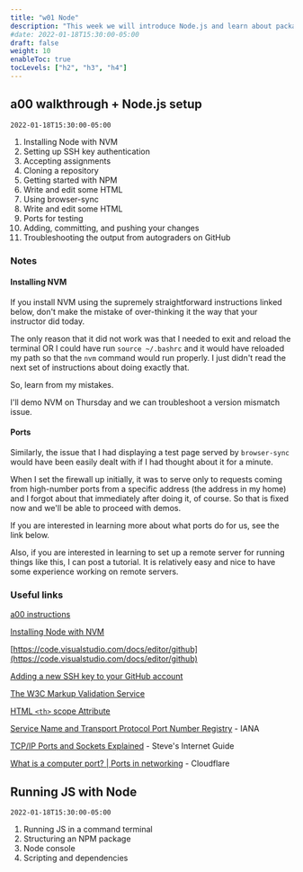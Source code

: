 ```yaml
---
title: "w01 Node"
description: "This week we will introduce Node.js and learn about package management with NPM, creating Node packages, and generally working with packages in git repos."
#date: 2022-01-18T15:30:00-05:00
draft: false
weight: 10
enableToc: true
tocLevels: ["h2", "h3", "h4"]
---
```


## a00 walkthrough + Node.js setup

`2022-01-18T15:30:00-05:00`

1. Installing Node with NVM
2. Setting up SSH key authentication
3. Accepting assignments
4. Cloning a repository
5. Getting started with NPM
6. Write and edit some HTML
7. Using browser-sync
8. Write and edit some HTML
9. Ports for testing
10. Adding, committing, and pushing your changes
11. Troubleshooting the output from autograders on GitHub

### Notes

#### Installing NVM

If you install NVM using the supremely straightforward instructions linked below, don't make the mistake of over-thinking it the way that your instructor did today.

The only reason that it did not work was that I needed to exit and reload the terminal OR I could have run `source ~/.bashrc` and it would have reloaded my path so that the `nvm` command would run properly.
I just didn't read the next set of instructions about doing exactly that.

So, learn from my mistakes.

I'll demo NVM on Thursday and we can troubleshoot a version mismatch issue.

#### Ports

Similarly, the issue that I had displaying a test page served by `browser-sync` would have been easily dealt with if I had thought about it for a minute.

When I set the firewall up initially, it was to serve only to requests coming from high-number ports from a specific address (the address in my home) and I forgot about that immediately after doing it, of course.
So that is fixed now and we'll be able to proceed with demos.

If you are interested in learning more about what ports do for us, see the link below. 

Also, if you are interested in learning to set up a remote server for running things like this, I can post a tutorial.
It is relatively easy and nice to have some experience working on remote servers.

### Useful links

[a00 instructions](/a/00/)

[Installing Node with NVM](https://github.com/nvm-sh/nvm#installing-and-updating)

[https://code.visualstudio.com/docs/editor/github](https://code.visualstudio.com/docs/editor/github)

[Adding a new SSH key to your GitHub account](https://docs.github.com/en/authentication/connecting-to-github-with-ssh/adding-a-new-ssh-key-to-your-github-account)

[The W3C Markup Validation Service](https://validator.w3.org/)

[HTML `<th>` scope Attribute](https://www.w3schools.com/tags/att_th_scope.asp)

[Service Name and Transport Protocol Port Number Registry](https://www.iana.org/assignments/service-names-port-numbers/service-names-port-numbers.xhtml) - IANA

[TCP/IP Ports and Sockets Explained](http://www.steves-internet-guide.com/tcpip-ports-sockets/) - Steve's Internet Guide

[What is a computer port? | Ports in networking](https://www.cloudflare.com/learning/network-layer/what-is-a-computer-port/) - Cloudflare

## Running JS with Node

`2022-01-18T15:30:00-05:00`

1. Running JS in a command terminal
2. Structuring an NPM package
3. Node console
4. Scripting and dependencies
